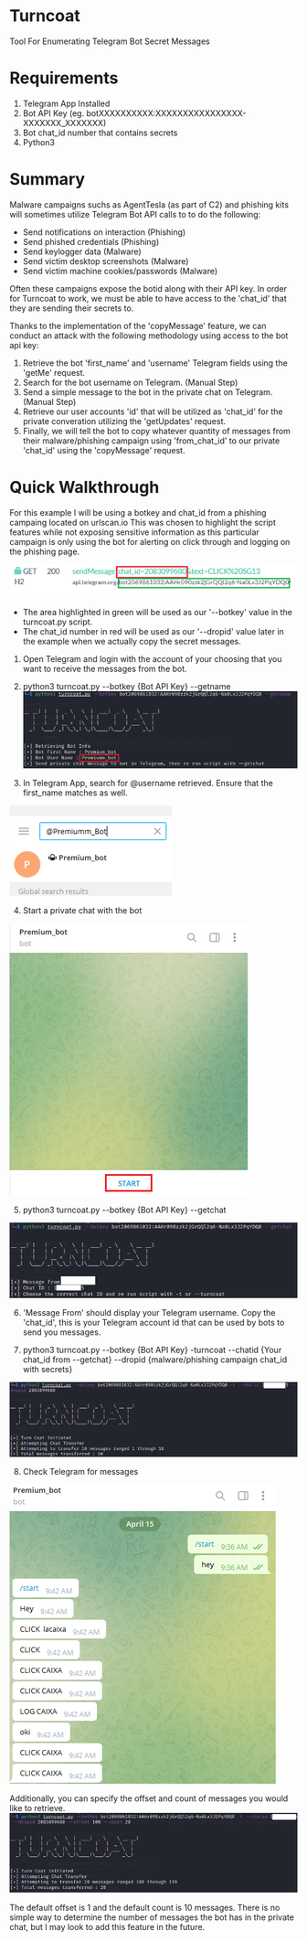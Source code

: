 # Turncoat
Tool For Enumerating Telegram Bot Secret Messages 

# Requirements
1. Telegram App Installed
2. Bot API Key (eg. botXXXXXXXXXX:XXXXXXXXXXXXXXXX-XXXXXXX_XXXXXXX)
3. Bot chat_id number that contains secrets
4. Python3

# Summary
Malware campaigns suchs as AgentTesla (as part of C2) and phishing kits will sometimes utilize Telegram Bot API calls to to do the following:
* Send notifications on interaction (Phishing)
* Send phished credentials (Phishing)
* Send keylogger data (Malware)
* Send victim desktop screenshots (Malware) 
* Send victim machine cookies/passwords (Malware)

Often these campaigns expose the botid along with their API key. In order for Turncoat to work, we must be able to have access to the 'chat_id' that they are sending their secrets to.

Thanks to the implementation of the 'copyMessage' feature, we can conduct an attack with the following methodology using access to the bot api key:
1. Retrieve the bot 'first_name' and 'username' Telegram fields using the 'getMe' request.
2. Search for the bot username on Telegram. (Manual Step)
3. Send a simple message to the bot in the private chat on Telegram. (Manual Step)
4. Retrieve our user accounts 'id' that will be utilized as 'chat_id' for the private converation utilizing the 'getUpdates' request.
5. Finally, we will tell the bot to copy whatever quantity of messages from their malware/phishing campaign using 'from_chat_id' to our private 'chat_id' using the 'copyMessage' request.

# Quick Walkthrough
For this example I will be using a botkey and chat_id from a phishing campaing located on urlscan.io
This was chosen to highlight the script features while not exposing sensitive information as this particular campaign is only using the bot for alerting on click through and logging on the phishing page.

![alt text](https://github.com/DODC/turncoat/blob/main/images/example_campaign.png "example")

* The area highlighted in green will be used as our '--botkey' value in the turncoat.py script.
* The chat_id number in red will be used as our '--dropid' value later in the example when we actually copy the secret messages.
  
  
1. Open Telegram and login with the account of your choosing that you want to receive the messages from the bot.
  
2. python3 turncoat.py --botkey {Bot API Key} --getname
![alt text](https://github.com/DODC/turncoat/blob/main/images/get_name.png "getname")
  
3. In Telegram App, search for @username retrieved. Ensure that the first_name matches as well.

![alt text](https://github.com/DODC/turncoat/blob/main/images/search_bot.png "search bot username")
  
  
4. Start a private chat with the bot

![alt text](https://github.com/DODC/turncoat/blob/main/images/bot_start.png "bot start")
  
  
5. python3 turncoat.py --botkey {Bot API Key} --getchat

![alt text](https://github.com/DODC/turncoat/blob/main/images/get_chat.png "getchat")
  
  
6. 'Message From' should display your Telegram username. Copy the 'chat_id', this is your Telegram account id that can be used by bots to send you messages.
  
  
7. python3 turncoat.py --botkey {Bot API Key} -turncoat --chatid {Your chat_id from --getchat} --dropid {malware/phishing campaign chat_id with secrets}

![alt text](https://github.com/DODC/turncoat/blob/main/images/full_turncoat.png "turncoat")
  
  
8. Check Telegram for messages

![alt text](https://github.com/DODC/turncoat/blob/main/images/turncoat_first10.png "first 10 messages")
  
  
  
Additionally, you can specify the offset and count of messages you would like to retrieve. 
![alt text](https://github.com/DODC/turncoat/blob/main/images/turncoat_offset_count.png "offset")
  
The default offset is 1 and the default count is 10 messages. There is no simple way to determine the number of messages the bot has in the private chat, but I may look to add this feature in the future.
